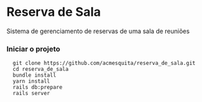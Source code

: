 # Reserva de Sala

Sistema de gerenciamento de reservas de uma sala de reuniões

### Iniciar o projeto

```
  git clone https://github.com/acmesquita/reserva_de_sala.git
  cd reserva_de_sala
  bundle install
  yarn install
  rails db:prepare
  rails server
```
